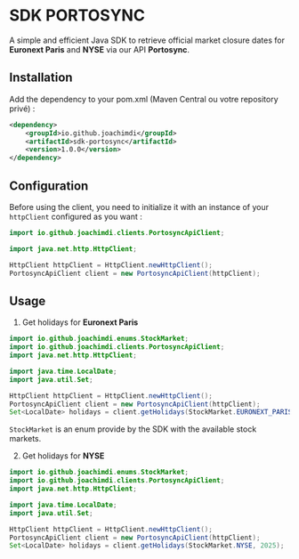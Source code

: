 # SDK PORTOSYNC

A simple and efficient Java SDK to retrieve official market closure dates for **Euronext Paris** and **NYSE** via our API **Portosync**.

## Installation

Add the dependency to your pom.xml (Maven Central ou votre repository privé) :

```xml
<dependency>
    <groupId>io.github.joachimdi</groupId>
    <artifactId>sdk-portosync</artifactId>
    <version>1.0.0</version>
</dependency>
```

## Configuration

Before using the client, you need to initialize it with an instance of your `httpClient` configured as you want :

```java
import io.github.joachimdi.clients.PortosyncApiClient;

import java.net.http.HttpClient;

HttpClient httpClient = HttpClient.newHttpClient();
PortosyncApiClient client = new PortosyncApiClient(httpClient);
```

## Usage

1. Get holidays for **Euronext Paris**

```java
import io.github.joachimdi.enums.StockMarket;
import io.github.joachimdi.clients.PortosyncApiClient;
import java.net.http.HttpClient;

import java.time.LocalDate;
import java.util.Set;

HttpClient httpClient = HttpClient.newHttpClient();
PortosyncApiClient client = new PortosyncApiClient(httpClient);
Set<LocalDate> holidays = client.getHolidays(StockMarket.EURONEXT_PARIS, 2025);
```
`StockMarket` is an enum provide by the SDK with the available stock markets.

2. Get holidays for **NYSE** 

```java
import io.github.joachimdi.enums.StockMarket;
import io.github.joachimdi.clients.PortosyncApiClient;
import java.net.http.HttpClient;

import java.time.LocalDate;
import java.util.Set;

HttpClient httpClient = HttpClient.newHttpClient();
PortosyncApiClient client = new PortosyncApiClient(httpClient);
Set<LocalDate> holidays = client.getHolidays(StockMarket.NYSE, 2025);
```